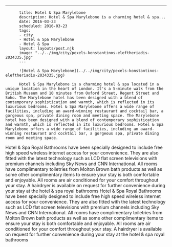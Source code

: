 ---
          title: Hotel & Spa Marylebone
          description: Hotel & Spa Marylebone is a charming hotel & spa...
          date: 2016-03-23
          scheduled: 2016-03-23
          tags:
          - city
          - Hotel & Spa Marylebone
          - Hotel & Spa
          layout: layouts/post.njk
          image: "../../img/city/pexels-konstantinos-eleftheriadis-2034335.jpg"
          ---
          
          ![Hotel & Spa Marylebone](../../img/city/pexels-konstantinos-eleftheriadis-2034335.jpg)
          
          Hotel & Spa Marylebone is a charming hotel & spa located in a unique location in the heart of London. It's a 5-minute walk from the British Museum and 10 minutes from Oxford Street, Regent Street and Soho. The Marylebone hotel has been designed with a blend of contemporary sophistication and warmth, which is reflected in its luxurious bedrooms. Hotel & Spa Marylebone offers a wide range of facilities, including an award-winning restaurant and cocktail bar, a gorgeous spa, private dining room and meeting space. The Marylebone hotel has been designed with a blend of contemporary sophistication and warmth, which is reflected in its luxurious bedrooms. Hotel & Spa Marylebone offers a wide range of facilities, including an award-winning restaurant and cocktail bar, a gorgeous spa, private dining room and meeting space.

Hotel & Spa Royal Bathrooms have been specially designed to include free high speed wireless internet access for your convenience. They are also fitted with the latest technology such as LCD flat screen televisions with premium channels including Sky News and CNN International. All rooms have complimentary toiletries from Molton Brown bath products as well as some other complimentary items to ensure your stay is both comfortable and enjoyable. All rooms are air conditioned for your comfort throughout your stay. A hairdryer is available on request for further convenience during your stay at the hotel & spa royal bathrooms Hotel & Spa Royal Bathrooms have been specially designed to include free high speed wireless internet access for your convenience. They are also fitted with the latest technology such as LCD flat screen televisions with premium channels including Sky News and CNN International. All rooms have complimentary toiletries from Molton Brown bath products as well as some other complimentary items to ensure your stay is both comfortable and enjoyable. All rooms are air conditioned for your comfort throughout your stay. A hairdryer is available on request for further convenience during your stay at the hotel & spa royal bathrooms